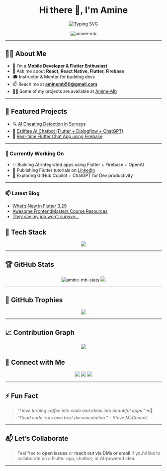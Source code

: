<h1 align="center">Hi there 👋, I'm Amine</h1>

<p align="center">
  <img src="https://readme-typing-svg.herokuapp.com?font=Fira+Code&weight=700&size=24&duration=3000&pause=1000&color=58A6FF&center=true&vCenter=true&width=935&lines=Flutter+%7C+React+Dev+%7C+Tech+Enthusiast;Mobile+Developer+%7C+Instructor+%7C+Open+Source+Fan;Let%E2%80%99s+build+cool+stuff+together!+🚀" alt="Typing SVG" />
</p>

<p align="center">
  <img src="https://komarev.com/ghpvc/?username=Amine-Mb&label=Profile%20views&color=0e75b6&style=flat" alt="amine-mb" />
</p>

---

## 🧑‍💻 About Me

- 🔭 I’m a **Mobile Developer & Flutter Enthusiast**
- 💬 Ask me about **React, React Native, Flutter, Firebase**
- 🎓 Instructor & Mentor for budding devs
- 📫 Reach me at **aminemb50@gmail.com**
- 👨‍💻 Some of my projects are available at [Amine-Mb](https://github.com/Amine-Mb)

---

## 🌟 Featured Projects

- 🔍 [AI Cheating Detection in Surveys](https://github.com/Amine-Mb/survey-ai-detector)
- 🤖 [Estiftee AI Chatbot (Flutter + Dialogflow + ChatGPT)](https://github.com/Amine-Mb/estiftee-chatbot)
- 📱 [Real-time Flutter Chat App using Firebase](https://github.com/Amine-Mb/flutter-chat-firebase)

---

### 🚧 Currently Working On
- ✨ Building AI-integrated apps using Flutter + Firebase + OpenAI
- 📘 Publishing Flutter tutorials on [LinkedIn](https://www.linkedin.com/in/amine-mabrouk-b58a16169//)
- 🔎 Exploring GitHub Copilot + ChatGPT for Dev productivity

---

### 📫 Latest Blog 

<!-- BLOG-POST-LIST:START -->
- [What’s New in Flutter 3.29](https://medium.com/flutter/whats-new-in-flutter-3-29-f90c380c2317)
- [Awesome FrontendMasters Course Resources](https://dev.to/rahuldkjain/awesome-frontendmasters-course-resources-1gj2)
- [They say my job won't survive...](https://dev.to/alvaromontoro/they-say-my-job-wont-survive-12lc)
<!-- BLOG-POST-LIST:END -->
## 🔧 Tech Stack

<p align="center">
  <img src="https://skillicons.dev/icons?i=flutter,dart,react,js,html,css,nodejs,express,mongodb,firebase,tailwind,xd,figma" />
</p>

---

## 🏆 GitHub Stats

<p align="center">
  <img src="https://github-readme-stats.vercel.app/api?username=Amine-Mb&show_icons=true&theme=radical" alt="amine-mb-stats" />
  <img src="https://streak-stats.demolab.com?user=Amine-Mb&theme=radical&hide_border=true" />
</p>

---

## 🏅 GitHub Trophies

<p align="center">
  <img src="https://github-profile-trophy.vercel.app/?username=Amine-Mb&theme=radical&row=1&column=7" />
</p>

---

## 📈 Contribution Graph

<p align="center">
<img src="https://github-readme-activity-graph.vercel.app/graph?username=Amine-Mb&theme=react-dark" />
</p>


## 🤝 Connect with Me

<p align="center">
  <a href="https://linkedin.com/in/amine-mb"><img src="https://img.shields.io/badge/LinkedIn-blue?logo=linkedin&style=for-the-badge" /></a>
  <a href="https://x.com/Aminemb50"><img src="https://img.shields.io/badge/Twitter-black?logo=twitter&style=for-the-badge" /></a>
  <a href="https://codepen.io/Amine-Mb"><img src="https://img.shields.io/badge/Codepen-white?logo=codepen&style=for-the-badge" /></a>
</p>

---

## ⚡ Fun Fact

> _"I love turning coffee into code and ideas into beautiful apps."_ ☕📱  
> _“Good code is its own best documentation.” – Steve McConnell_

---

## 📬 Let’s Collaborate

> Feel free to **open issues** or **reach out via DMs or email** if you'd like to collaborate on a Flutter app, chatbot, or AI-powered idea.

---


